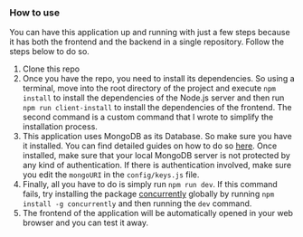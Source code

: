

### How to use

You can have this application up and running with just a few steps because it has both the frontend and the backend in a single repository. Follow the steps below to do so.

1. Clone this repo
2. Once you have the repo, you need to install its dependencies. So using a terminal, move into the root directory of the project and execute `npm install` to install the dependencies of the Node.js server and then run `npm run client-install` to install the dependencies of the frontend. The second command is a custom command that I wrote to simplify the installation process.
3. This application uses MongoDB as its Database. So make sure you have it installed. You can find detailed guides on how to do so [here](https://docs.mongodb.com/manual/administration/install-community/). Once installed, make sure that your local MongoDB server is not protected by any kind of authentication. If there is authentication involved, make sure you edit the `mongoURI` in the `config/keys.js` file.
4. Finally, all you have to do is simply run `npm run dev`. If this command fails, try installing the package [concurrently](https://www.npmjs.com/package/concurrently) globally by running `npm install -g concurrently` and then running the `dev` command.
5. The frontend of the application will be automatically opened in your web browser and you can test it away.





